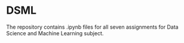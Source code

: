 # DSML
The repository contains .ipynb files for all seven assignments for Data Science and Machine Learning subject.
